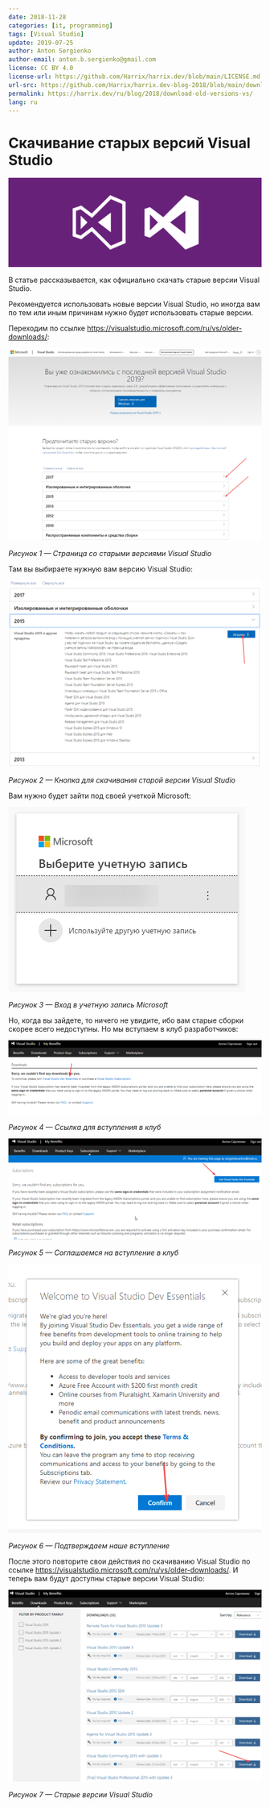 ```yaml
---
date: 2018-11-28
categories: [it, programming]
tags: [Visual Studio]
update: 2019-07-25
author: Anton Sergienko
author-email: anton.b.sergienko@gmail.com
license: CC BY 4.0
license-url: https://github.com/Harrix/harrix.dev/blob/main/LICENSE.md
url-src: https://github.com/Harrix/harrix.dev-blog-2018/blob/main/download-old-versions-vs/download-old-versions-vs.md
permalink: https://harrix.dev/ru/blog/2018/download-old-versions-vs/
lang: ru
---
```


# Скачивание старых версий Visual Studio

![Featured image](featured-image.svg)

В статье рассказывается, как официально скачать старые версии Visual Studio.

Рекомендуется использовать новые версии Visual Studio, но иногда вам по тем или иным причинам нужно будет использовать старые версии.

Переходим по ссылке <https://visualstudio.microsoft.com/ru/vs/older-downloads/>:

![Страница со старыми версиями Visual Studio](img/download_01.png)

_Рисунок 1 — Страница со старыми версиями Visual Studio_

Там вы выбираете нужную вам версию Visual Studio:

![Кнопка для скачивания старой версии Visual Studio](img/download_02.png)

_Рисунок 2 — Кнопка для скачивания старой версии Visual Studio_

Вам нужно будет зайти под своей учеткой Microsoft:

![Вход в учетную запись Microsoft](img/download_03.png)

_Рисунок 3 — Вход в учетную запись Microsoft_

Но, когда вы зайдете, то ничего не увидите, ибо вам старые сборки скорее всего недоступны. Но мы вступаем в клуб разработчиков:

![Ссылка для вступления в клуб](img/download_04.png)

_Рисунок 4 — Ссылка для вступления в клуб_

![Соглашаемся на вступление в клуб](img/download_05.png)

_Рисунок 5 — Соглашаемся на вступление в клуб_

![Подтверждаем наше вступление](img/download_06.png)

_Рисунок 6 — Подтверждаем наше вступление_

После этого повторите свои действия по скачиванию Visual Studio по ссылке <https://visualstudio.microsoft.com/ru/vs/older-downloads/>. И теперь вам будут доступны старые версии Visual Studio:

![Старые версии Visual Studio](img/download_07.png)

_Рисунок 7 — Старые версии Visual Studio_
